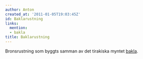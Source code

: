 ```yaml
---
author: Anton
created_at: '2011-01-05T19:03:45Z'
id: Baklarustning
links:
  mention:
  - bakla
title: Baklarustning
---
```


Bronsrustning som byggts samman av det tirakiska myntet [bakla].

  [bakla]: bakla
